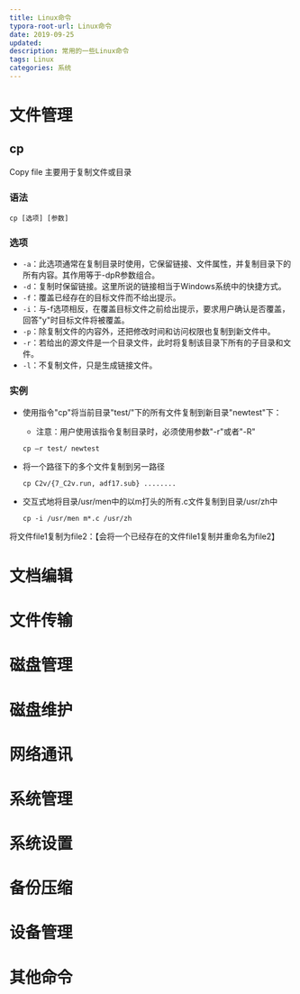 ```yaml
---
title: Linux命令
typora-root-url: Linux命令
date: 2019-09-25 
updated:
description: 常用的一些Linux命令
tags: Linux
categories: 系统
---
```


# 文件管理

## cp

 Copy file 主要用于复制文件或目录

### 语法

```shell
cp [选项] [参数]
```

### 选项

- `-a`：此选项通常在复制目录时使用，它保留链接、文件属性，并复制目录下的所有内容。其作用等于-dpR参数组合。
- `-d`：复制时保留链接。这里所说的链接相当于Windows系统中的快捷方式。
- `-f`：覆盖已经存在的目标文件而不给出提示。
- `-i`：与-f选项相反，在覆盖目标文件之前给出提示，要求用户确认是否覆盖，回答"y"时目标文件将被覆盖。
- `-p`：除复制文件的内容外，还把修改时间和访问权限也复制到新文件中。
- `-r`：若给出的源文件是一个目录文件，此时将复制该目录下所有的子目录和文件。
- `-l`：不复制文件，只是生成链接文件。

### 实例

- 使用指令"cp"将当前目录"test/"下的所有文件复制到新目录"newtest"下：

  - 注意：用户使用该指令复制目录时，必须使用参数"-r"或者"-R"

  ```
  cp –r test/ newtest  
  ```

- 将一个路径下的多个文件复制到另一路径

  ```
  cp C2v/{7_C2v.run, adf17.sub} ........
  ```

- 交互式地将目录/usr/men中的以m打头的所有.c文件复制到目录/usr/zh中

  ```
  cp -i /usr/men m*.c /usr/zh
  ```

  





将文件file1复制为file2：【会将一个已经存在的文件file1复制并重命名为file2】







































# 文档编辑



# 文件传输





# 磁盘管理





# 磁盘维护





# 网络通讯





# 系统管理







# 系统设置



# 备份压缩





# 设备管理





# 其他命令





